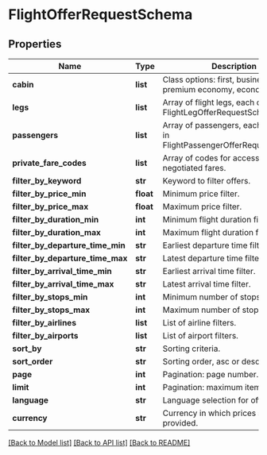 # FlightOfferRequestSchema

## Properties
Name | Type | Description | Notes
------------ | ------------- | ------------- | -------------
**cabin** | **list** | Class options: first, business, premium economy, economy. | [optional] 
**legs** | **list** | Array of flight legs, each described in FlightLegOfferRequestSchema. | [optional] 
**passengers** | **list** | Array of passengers, each described in FlightPassengerOfferRequestSchema. | [optional] 
**private_fare_codes** | **list** | Array of codes for accessing special negotiated fares. | [optional] 
**filter_by_keyword** | **str** | Keyword to filter offers. | [optional] 
**filter_by_price_min** | **float** | Minimum price filter. | [optional] 
**filter_by_price_max** | **float** | Maximum price filter. | [optional] 
**filter_by_duration_min** | **int** | Minimum flight duration filter. | [optional] 
**filter_by_duration_max** | **int** | Maximum flight duration filter. | [optional] 
**filter_by_departure_time_min** | **str** | Earliest departure time filter. | [optional] 
**filter_by_departure_time_max** | **str** | Latest departure time filter. | [optional] 
**filter_by_arrival_time_min** | **str** | Earliest arrival time filter. | [optional] 
**filter_by_arrival_time_max** | **str** | Latest arrival time filter. | [optional] 
**filter_by_stops_min** | **int** | Minimum number of stops filter. | [optional] 
**filter_by_stops_max** | **int** | Maximum number of stops filter. | [optional] 
**filter_by_airlines** | **list** | List of airline filters. | [optional] 
**filter_by_airports** | **list** | List of airport filters. | [optional] 
**sort_by** | **str** | Sorting criteria. | [optional] 
**sort_order** | **str** | Sorting order, asc or desc. | [optional] 
**page** | **int** | Pagination: page number. | [optional] 
**limit** | **int** | Pagination: maximum items per page. | [optional] 
**language** | **str** | Language selection for offer details. | [optional] 
**currency** | **str** | Currency in which prices should be provided. | [optional] 

[[Back to Model list]](../README.md#documentation-for-models) [[Back to API list]](../README.md#documentation-for-api-endpoints) [[Back to README]](../README.md)

